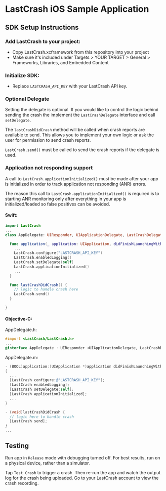 # LastCrash iOS Sample Application

## SDK Setup Instructions

### Add LastCrash to your project:

- Copy LastCrash.xcframework from this repository into your project
- Make sure it's included under Targets > YOUR TARGET > General > Frameworks, Libraries, and Embedded Content

### Initialize SDK:

- Replace `LASTCRASH_API_KEY` with your LastCrash API key.

### Optional Delegate

Setting the delegate is optional.  If you would like to control the logic behind sending the crash the implement the `LastCrashDelegate` interface and call `setDelegate`.

The `lastCrashDidCrash` method will be called when crash reports are available to send.  This allows you to implement your own logic or ask the user for permission to send crash reports.

`LastCrash.send()` must be called to send the crash reports if the delegate is used.

### Application not responding support

A call to `LastCrash.applicationInitialized()` must be made after your app is initialized in order to track application not responding (ANR) errors.  

The reason this call to `LastCrash.applicationInitialized()` is required is to starting ANR monitoring only after everything in your app is initialized/loaded so false positives can be avoided.

#### **Swift:**

```swift
import LastCrash
...
class AppDelegate: UIResponder, UIApplicationDelegate, LastCrashDelegate {

  func application(_ application: UIApplication, didFinishLaunchingWithOptions launchOptions: [UIApplication.LaunchOptionsKey: Any]?) -> Bool {
    ...
    LastCrash.configure("LASTCRASH_API_KEY")
    LastCrash.enabledLogging()
    LastCrash.setDelegate(self)
    LastCrash.applicationInitialized()
    ...
  }

  func lastCrashDidCrash() {
    // logic to handle crash here
    LastCrash.send()
  }

}
```

#### **Objective-C:**

AppDelegate.h:

```objectivec
#import <LastCrash/LastCrash.h>
...
@interface AppDelegate : UIResponder <UIApplicationDelegate, LastCrashDelegate>
```

AppDelegate.m:

```objectivec
- (BOOL)application:(UIApplication *)application didFinishLaunchingWithOptions:(NSDictionary *)launchOptions
{
  ...
  [LastCrash configure:@"LASTCRASH_API_KEY"];
  [LastCrash enabledLogging];
  [LastCrash setDelegate:self];
  [LastCrash applicationInitialized];
  ...
}

- (void)lastCrashDidCrash {
  // logic here to handle crash
  [LastCrash send];
}
...
```

## Testing

Run app in `Release` mode with debugging turned off. For best results, run on a physical device, rather than a simulator.

Tap `Test Crash` to trigger a crash.  Then re-run the app and watch the output log for the crash being uploaded.  Go to your LastCrash account to view the crash recording.